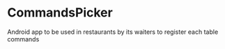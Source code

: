 # CommandsPicker
Android app to be used in restaurants by its waiters to register each table commands
